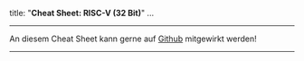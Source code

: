 
title: "**Cheat Sheet: RISC-V (32 Bit)**"
...

---

An diesem Cheat Sheet kann gerne auf [Github](https://github.com/cornhead/zusammenfassungen.git) mitgewirkt werden!

---
